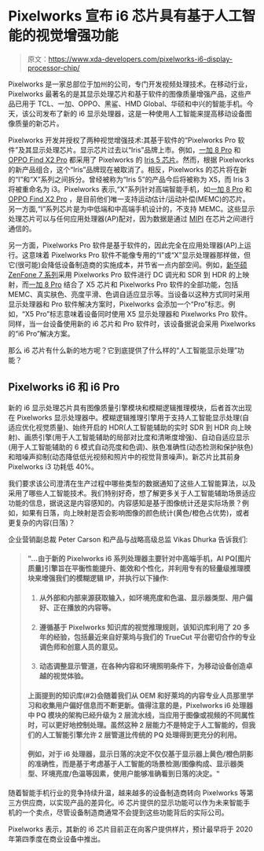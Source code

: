 # Pixelworks 宣布 i6 芯片具有基于人工智能的视觉增强功能

> 原文：<https://www.xda-developers.com/pixelworks-i6-display-processor-chip/>

Pixelworks 是一家总部位于加州的公司，专门开发视频处理技术。在移动行业，Pixelworks 最著名的是其显示处理芯片和基于软件的图像质量增强产品，这些产品已用于 TCL、一加、OPPO、黑鲨、HMD Global、华硕和中兴的智能手机。今天，该公司发布了新的 i6 显示处理器，这是一种使用人工智能来提高移动设备图像质量的新芯片。

Pixelworks 开发并授权了两种视觉增强技术:其基于软件的“Pixelworks Pro 软件”及其显示处理芯片。显示芯片过去以“Iris”品牌上市。例如，[一加 8 Pro](https://www.xda-developers.com/oneplus-8-pro-specifications-features-pricing-availability/#gallery-5:~:text=Display,-OnePlus%E2%80%99) 和 [OPPO Find X2 Pro](https://www.xda-developers.com/oppo-find-x2-pro-pixelworks-iris-5-display-chip-goodix-new-voice-audio-technology/) 都采用了 Pixelworks 的 [Iris 5 芯片](https://www.xda-developers.com/pixelworks-iris-5-visual-processor-android-display-experience-oppo-find-x2/)。然而，根据 Pixelworks 的新产品组合，这个“Iris”品牌现在被取消了。相反，Pixelworks 的芯片将在新的“I”和“X”系列之间拆分。曾经被称为“Iris 5”的产品今后将被称为 X5，而 Iris 3 将被重命名为 i3。Pixelworks 表示,“X”系列针对高端智能手机，如[一加 8 Pro](https://forum.xda-developers.com/oneplus-8-pro) 和 [OPPO Find X2 Pro](https://forum.xda-developers.com/find-x2-pro) ，是目前他们唯一支持运动估计/运动补偿(MEMC)的芯片。另一方面,“I”系列芯片是为中低端和中高端手机设计的，不支持 MEMC。这些显示处理芯片可以与任何应用处理器(AP)配对，因为数据是通过 [MIPI](https://www.mipi.org/) 在芯片之间进行通信的。

另一方面，Pixelworks Pro 软件是基于软件的，因此完全在应用处理器(AP)上运行。这意味着 Pixelworks Pro 软件不能像专用的“I”或“X”显示处理器那样做，但它(很可能)会降低设备制造商的实施成本，并节省一点内部空间。例如，[新华硕 ZenFone 7 系列](https://www.xda-developers.com/asus-zenfone-7-pro-specs-features-pricing-availability/)采用 Pixelworks Pro 软件进行 DC 调光和 SDR 到 HDR 的上映射，而[一加 8 Pro](https://forum.xda-developers.com/oneplus-8-pro) 结合了 X5 芯片和 Pixelworks Pro 软件的全部功能，包括 MEMC、真实肤色、亮度平滑、色调自适应显示等。当设备以这种方式同时采用显示处理器和 Pro 软件解决方案时，Pixelworks 会添加一个“Pro”标志。例如，“X5 Pro”标志意味着设备同时使用 X5 显示处理器和 Pixelworks Pro 软件。同样，当一台设备使用新的 i6 芯片和 Pro 软件时，该设备据说会采用 Pixelworks 的“i6 Pro”解决方案。

那么 i6 芯片有什么新的地方呢？它到底提供了什么样的“人工智能显示处理”功能？

## Pixelworks i6 和 i6 Pro

新的 i6 显示处理芯片具有图像质量引擎模块和模糊逻辑推理模块，后者首次出现在 Pixelworks 显示处理器中。模糊逻辑推理引擎用于支持人工智能显示处理(自适应优化视觉质量)、始终开启的 HDR(人工智能辅助的实时 SDR 到 HDR 向上映射)、画质引擎(用于人工智能辅助的局部对比度和清晰度增强)、自动自适应显示(用于人工智能辅助的 6 模式自动亮度和色调)、肤色准确性(动态检测和保护肤色)和暗噪声抑制(动态降低低光视频和照片中的视觉背景噪声)。新芯片比其前身 Pixelworks i3 功耗低 40%。

我们要求该公司澄清在生产过程中哪些类型的数据通知了这些人工智能算法，以及采用了哪些人工智能技术。我们特别好奇，想了解更多关于人工智能辅助场景适应功能的信息，据说这是内容感知的。内容感知是基于图像统计还是实际场景？例如，如果有日落，向上映射是否会影响图像的颜色统计(黄色/橙色占优势)，或者更复杂的内容(日落)？

企业营销副总裁 Peter Carson 和产品与战略高级总监 Vikas Dhurka 告诉我们:

> #### "...由于新的 Pixelworks i6 系列处理器主要针对中高端手机，AI PQ[图片质量]引擎旨在平衡性能提升、能效和个性化，并利用专有的轻量级推理模块来增强我们的模糊逻辑 IP，并执行以下操作:
> 
> 1.  #### 从外部和内部来源获取输入，如环境亮度和色温、显示器类型、用户偏好、正在播放的内容等。
>     
>     
> 2.  #### 遵循基于 Pixelworks 知识库的视觉推理规则，该知识库利用了 20 多年的经验，包括最近来自好莱坞与我们的 TrueCut 平台密切合作的专业调色师和创意人员的意见。
>     
>     
> 3.  #### 动态调整显示管道，在各种内容和环境照明条件下，为移动设备创造卓越的视觉体验。
>     
>     
> 
> #### 上面提到的知识库(#2)会随着我们从 OEM 和好莱坞的内容专业人员那里学习和收集用户偏好信息而不断更新。值得注意的是，Pixelworks i6 处理器中 PQ 模块的架构已经升级为 2 层流水线，当应用于图像或视频的不同属性时，可以更好地控制处理。虽然这种 2 层能力不是特定于人工智能的，但我们的人工智能引擎允许 2 层管道比传统的 PQ 处理得到更充分的利用。
> 
> #### 例如，对于 i6 处理器，显示日落的决定不仅仅基于显示器上黄色/橙色阴影的准确性，而是基于考虑基于人工智能的场景检测/图像构成、显示器类型、环境亮度/色温等因素，使用户能够准确看到日落的决定。"

随着智能手机行业的竞争持续升温，越来越多的设备制造商转向 Pixelworks 等第三方供应商，以实现产品的差异化。i6 芯片提供的显示功能可以作为未来智能手机的一个卖点，尽管设备制造商通常不会提到这些功能背后的实际公司。

Pixelworks 表示，其新的 i6 芯片目前正在向客户提供样片，预计最早将于 2020 年第四季度在商业设备中推出。